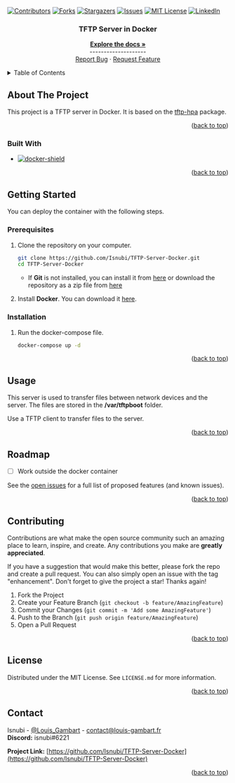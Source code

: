 <a name="readme-top"></a>

<!-- Projet Shields -->
[![Contributors][contributors-shield]][contributors-url]
[![Forks][forks-shield]][forks-url]
[![Stargazers][stars-shield]][stars-url]
[![Issues][issues-shield]][issues-url]
[![MIT License][license-shield]][license-url]
[![LinkedIn][linkedin-shield]][linkedin-url]

<!-- Replace these markers with infos - "TFTP-Server-Docker"-->

<!-- PROJECT LOGO -->
<div align="center">
<h3 align="center">TFTP Server in Docker</h3>
  <p align="center">
    <a href="https://github.com/Isnubi/TFTP-Server-Docker/"><strong>Explore the docs »</strong></a>
    <br />--------------------
    <br />
    <a href="https://github.com/Isnubi/TFTP-Server-Docker/issues">Report Bug</a>
    ·
    <a href="https://github.com/Isnubi/TFTP-Server-Docker/issues">Request Feature</a>
  </p>
</div>


<!-- TABLE OF CONTENTS -->
<details>
  <summary>Table of Contents</summary>
  <ol>
    <li>
      <a href="#about-the-project">About The Project</a>
      <ul>
        <li><a href="#built-with">Built With</a></li>
      </ul>
    </li>
    <li>
      <a href="#getting-started">Getting Started</a>
      <ul>
        <li><a href="#prerequisites">Prerequisites</a></li>
        <li><a href="#installation">Installation</a></li>
      </ul>
    </li>
    <li><a href="#usage">Usage</a></li>
    <li><a href="#roadmap">Roadmap</a></li>
    <li><a href="#contributing">Contributing</a></li>
    <li><a href="#license">License</a></li>
    <li><a href="#contact">Contact</a></li>
  </ol>
</details>



<!-- ABOUT THE PROJECT -->
## About The Project


This project is a TFTP server in Docker. It is based on the [tftp-hpa](https://linux.die.net/man/8/in.tftpd) package.

<p align="right">(<a href="#readme-top">back to top</a>)</p>



### Built With

* [![docker-shield]][docker-url]

<p align="right">(<a href="#readme-top">back to top</a>)</p>



<!-- GETTING STARTED -->
## Getting Started
<a name="getting-started"></a>

You can deploy the container with the following steps.

### Prerequisites

1. Clone the repository on your computer.

    ```sh
    git clone https://github.com/Isnubi/TFTP-Server-Docker.git
    cd TFTP-Server-Docker
    ```
   
   * If **Git** is not installed, you can install it from [here](https://git-scm.com/downloads) or 
   download the repository as a zip file from [here](https://github.com/Isnubi/TFTP-Server-Docker/archive/refs/heads/master.zip)

2. Install **Docker**. You can download it [here](https://hub.docker.com/).


### Installation

1. Run the docker-compose file.

    ```sh
    docker-compose up -d
    ```


<p align="right">(<a href="#readme-top">back to top</a>)</p>



<!-- USAGE EXAMPLES -->
## Usage

This server is used to transfer files between network devices and the server. The files are stored in the **/var/tftpboot** folder.

Use a TFTP client to transfer files to the server.

<p align="right">(<a href="#readme-top">back to top</a>)</p>



<!-- ROADMAP -->
## Roadmap

- [ ] Work outside the docker container

See the [open issues](https://github.com/Isnubi/TFTP-Server-Docker/issues) for a full list of proposed features (and known issues).

<p align="right">(<a href="#readme-top">back to top</a>)</p>



<!-- CONTRIBUTING -->
## Contributing

Contributions are what make the open source community such an amazing place to learn, inspire, and create. Any contributions you make are **greatly appreciated**.

If you have a suggestion that would make this better, please fork the repo and create a pull request. You can also simply open an issue with the tag "enhancement".
Don't forget to give the project a star! Thanks again!

1. Fork the Project
2. Create your Feature Branch (`git checkout -b feature/AmazingFeature`)
3. Commit your Changes (`git commit -m 'Add some AmazingFeature'`)
4. Push to the Branch (`git push origin feature/AmazingFeature`)
5. Open a Pull Request

<p align="right">(<a href="#readme-top">back to top</a>)</p>



<!-- LICENSE -->
## License

Distributed under the MIT License. See `LICENSE.md` for more information.

<p align="right">(<a href="#readme-top">back to top</a>)</p>



<!-- CONTACT -->
## Contact


Isnubi - [@Louis_Gambart](https://twitter.com/Louis_Gambart) - [contact@louis-gambart.fr](mailto:louis-gambart.fr)
<br>**Discord:** isnubi#6221

**Project Link:** [https://github.com/Isnubi/TFTP-Server-Docker](https://github.com/Isnubi/TFTP-Server-Docker)

<p align="right">(<a href="#readme-top">back to top</a>)</p>




<!-- MARKDOWN LINKS & IMAGES -->
<!-- https://www.markdownguide.org/basic-syntax/#reference-style-links -->
[contributors-shield]: https://img.shields.io/github/contributors/Isnubi/TFTP-Server-Docker.svg?style=for-the-badge
[contributors-url]: https://github.com/Isnubi/TFTP-Server-Docker/graphs/contributors
[forks-shield]: https://img.shields.io/github/forks/Isnubi/TFTP-Server-Docker.svg?style=for-the-badge
[forks-url]: https://github.com/Isnubi/TFTP-Server-Docker/network/members
[stars-shield]: https://img.shields.io/github/stars/Isnubi/TFTP-Server-Docker.svg?style=for-the-badge
[stars-url]: https://github.com/Isnubi/TFTP-Server-Docker/stargazers
[issues-shield]: https://img.shields.io/github/issues/Isnubi/TFTP-Server-Docker.svg?style=for-the-badge
[issues-url]: https://github.com/Isnubi/TFTP-Server-Docker/issues
[license-shield]: https://img.shields.io/github/license/Isnubi/TFTP-Server-Docker.svg?style=for-the-badge
[license-url]: https://github.com/Isnubi/TFTP-Server-Docker/blob/master/LICENSE.md
[linkedin-shield]: https://img.shields.io/badge/-LinkedIn-black.svg?style=for-the-badge&logo=linkedin&colorB=555
[linkedin-url]: https://linkedin.com/in/louis-gambart
[docker-shield]: https://img.shields.io/badge/-Docker-black.svg?style=for-the-badge&logo=docker&colorB=555
[docker-url]: https://hub.docker.com/
[Twitter-shield]: https://img.shields.io/twitter/follow/Louis_Gambart?style=social
[Twitter-url]: https://twitter.com/Louis_Gambart/